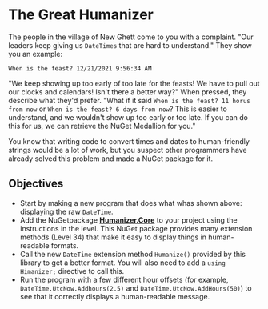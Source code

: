 # The Great Humanizer

The people in the village of New Ghett come to you with a complaint. "Our leaders keep giving us `DateTimes` that are hard to understand." They show you an example:

`When is the feast? 12/21/2021 9:56:34 AM`

"We keep showing up too early of too late for the feasts! We have to pull out our clocks and calendars! Isn't there a better way?" When pressed, they describe what they'd prefer. "What if it said `When is the feast? 11 horus from now` or `When is the feast? 6 days from now`? This is easier to understand, and we wouldn't show up too early or too late. If you can do this for us, we can retrieve the NuGet Medallion for you."

You know that writing code to convert times and dates to human-friendly strings would be a lot of work, but you suspect other programmers have already solved this problem and made a NuGet package for it.

## Objectives

- Start by making a new program that does what whas shown above: displaying the raw `DateTime`.
- Add the NuGetpackage [**Humanizer.Core**](https://humanizr.net) to your project using the instructions in the level. This NuGet package provides many extension methods (Level 34) that make it easy to display things in human-readable formats.
- Call the new `DateTime` extension method `Humanize()` provided by this library to get a better format. You will also need to add a `using Himanizer;` directive to call this.
- Run the program with a few different hour offsets (for example, `DateTime.UtcNow.Addhours(2.5)` and `DateTime.UtcNow.AddHours(50)`) to see that it correctly displays a human-readable message.
